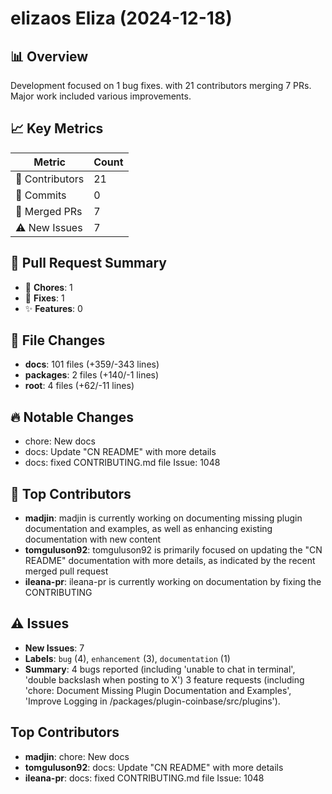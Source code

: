 # elizaos Eliza (2024-12-18)
    
## 📊 Overview
Development focused on 1 bug fixes. with 21 contributors merging 7 PRs. Major work included various improvements.

## 📈 Key Metrics
| Metric | Count |
|---------|--------|
| 👥 Contributors | 21 |
| 📝 Commits | 0 |
| 🔄 Merged PRs | 7 |
| ⚠️ New Issues | 7 |

## 🔄 Pull Request Summary
- 🧹 **Chores**: 1
- 🐛 **Fixes**: 1
- ✨ **Features**: 0

## 📁 File Changes
- **docs**: 101 files (+359/-343 lines)
- **packages**: 2 files (+140/-1 lines)
- **root**: 4 files (+62/-11 lines)

## 🔥 Notable Changes
- chore: New docs
- docs: Update "CN README" with more details
- docs: fixed CONTRIBUTING.md file Issue: 1048

## 👥 Top Contributors
- **madjin**: madjin is currently working on documenting missing plugin documentation and examples, as well as enhancing existing documentation with new content
- **tomguluson92**: tomguluson92 is primarily focused on updating the "CN README" documentation with more details, as indicated by the recent merged pull request
- **ileana-pr**: ileana-pr is currently working on documentation by fixing the CONTRIBUTING

## ⚠️ Issues
- **New Issues**: 7
- **Labels**: `bug` (4), `enhancement` (3), `documentation` (1)
- **Summary**: 4 bugs reported (including 'unable to chat in terminal', 'double backslash when posting to X') 3 feature requests (including 'chore: Document Missing Plugin Documentation and Examples', 'Improve Logging in /packages/plugin-coinbase/src/plugins').

## Top Contributors
- **madjin**: chore: New docs
- **tomguluson92**: docs: Update "CN README" with more details
- **ileana-pr**: docs: fixed CONTRIBUTING.md file Issue: 1048